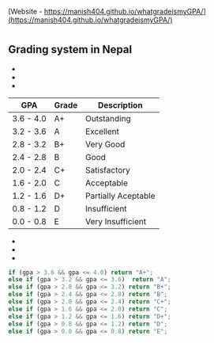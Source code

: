 [Website - https://manish404.github.io/whatgradeismyGPA/](https://manish404.github.io/whatgradeismyGPA/)

# 

## Grading system in Nepal

* 
* 
* 

| GPA | Grade | Description |
--- | --- | ---
| 3.6 - 4.0 | A+ | Outstanding |
| 3.2 - 3.6 | A | Excellent |
| 2.8 - 3.2 | B+ | Very Good |
| 2.4 - 2.8 | B | Good |
| 2.0 - 2.4 | C+ | Satisfactory |
| 1.6 - 2.0 | C | Acceptable |
| 1.2 - 1.6 | D+ | Partially Aceptable |
| 0.8 - 1.2 | D | Insufficient |
| 0.0 - 0.8 | E | Very Insufficient |


* 
* 
* 

```js
if (gpa > 3.6 && gpa <= 4.0) return "A+";
else if (gpa > 3.2 && gpa <= 3.6)  return "A";
else if (gpa > 2.8 && gpa <= 3.2) return "B+";
else if (gpa > 2.4 && gpa <= 2.8) return "B";
else if (gpa > 2.0 && gpa <= 2.4) return "C+";
else if (gpa > 1.6 && gpa <= 2.0) return "C";
else if (gpa > 1.2 && gpa <= 1.6) return "D+";
else if (gpa > 0.8 && gpa <= 1.2) return "D";
else if (gpa > 0.0 && gpa <= 0.8) return "E";
```